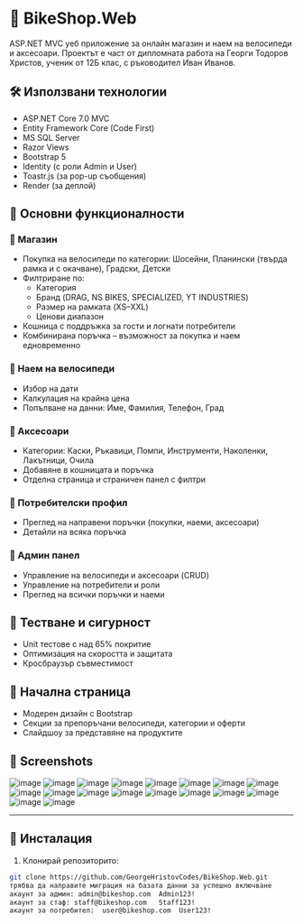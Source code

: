# 🚴 BikeShop.Web

ASP.NET MVC уеб приложение за онлайн магазин и наем на велосипеди и аксесоари. Проектът е част от дипломната работа на Георги Тодоров Христов, ученик от 12Б клас, с ръководител Иван Иванов.

## 🛠️ Използвани технологии

- ASP.NET Core 7.0 MVC
- Entity Framework Core (Code First)
- MS SQL Server
- Razor Views
- Bootstrap 5
- Identity (с роли Admin и User)
- Toastr.js (за pop-up съобщения)
- Render (за деплой)

## 🎯 Основни функционалности

### 🛒 Магазин
- Покупка на велосипеди по категории: Шосейни, Планински (твърда рамка и с окачване), Градски, Детски
- Филтриране по:
  - Категория
  - Бранд (DRAG, NS BIKES, SPECIALIZED, YT INDUSTRIES)
  - Размер на рамката (XS–XXL)
  - Ценови диапазон
- Кошница с поддръжка за гости и логнати потребители
- Комбинирана поръчка – възможност за покупка и наем едновременно

### 🚴 Наем на велосипеди
- Избор на дати
- Калкулация на крайна цена
- Попълване на данни: Име, Фамилия, Телефон, Град

### 🎒 Аксесоари
- Категории: Каски, Ръкавици, Помпи, Инструменти, Наколенки, Лакътници, Очила
- Добавяне в кошницата и поръчка
- Отделна страница и страничен панел с филтри

### 👤 Потребителски профил
- Преглед на направени поръчки (покупки, наеми, аксесоари)
- Детайли на всяка поръчка

### 🔐 Админ панел
- Управление на велосипеди и аксесоари (CRUD)
- Управление на потребители и роли
- Преглед на всички поръчки и наеми

## 🧪 Тестване и сигурност
- Unit тестове с над 65% покритие
- Оптимизация на скоростта и защитата
- Кросбраузър съвместимост

## 📸 Начална страница
- Модерен дизайн с Bootstrap
- Секции за препоръчани велосипеди, категории и оферти
- Слайдшоу за представяне на продуктите

## 🎯 Screenshots
![image](https://github.com/user-attachments/assets/0c0b82d0-2835-44a6-a12b-0dd5de21bca1)
![image](https://github.com/user-attachments/assets/7f230755-7ca2-4747-a67b-2121f1fb4193)
![image](https://github.com/user-attachments/assets/5b20a630-2bf7-404b-a61a-e08bf68a0397)
![image](https://github.com/user-attachments/assets/9a14d784-c5fa-4dec-be8c-05f78eca1d95)
![image](https://github.com/user-attachments/assets/84ad1903-e8e3-4242-88cd-3c0449c2d39b)
![image](https://github.com/user-attachments/assets/3fe8a3e2-5322-436c-b95c-f018257a3280)
![image](https://github.com/user-attachments/assets/8267ff35-be49-4fec-a79d-a60d6a5fa1f4)
![image](https://github.com/user-attachments/assets/b00843a7-fb68-46b8-9592-f79a86eeaccc)
![image](https://github.com/user-attachments/assets/10ecf657-8ec6-4be2-9945-1683c153055f)
![image](https://github.com/user-attachments/assets/4a4f11ce-e2b9-43b3-a09f-dbecd948d561)
![image](https://github.com/user-attachments/assets/5ac52a78-7bad-4929-8146-f20ab9eb584a)
![image](https://github.com/user-attachments/assets/1c625368-5b8d-41d7-a2ab-9244bf99290f)
![image](https://github.com/user-attachments/assets/8ee83491-c6ea-49d9-8868-b4df9d95bba6)
![image](https://github.com/user-attachments/assets/b604a1dd-73d4-4969-9b31-b7eb80cf6e20)
![image](https://github.com/user-attachments/assets/dd9e6f28-3c31-45e6-8817-2b7bb0677092)
![image](https://github.com/user-attachments/assets/eae88378-92f1-4f04-a27f-cfc302867877)
![image](https://github.com/user-attachments/assets/fea4f3c8-fd57-4907-9bf8-7f8e1ba12ba7)
![image](https://github.com/user-attachments/assets/4e456e91-2e07-4ec5-94d3-bfc1ebe4c38d)

---

## 📁 Инсталация

1. Клонирай репозиторито:

```bash
git clone https://github.com/GeorgeHristovCodes/BikeShop.Web.git
трябва да направите миграция на базата данни за успешно включване
акаунт за админ: admin@bikeshop.com  Admin123!
акаунт за стаф: staff@bikeshop.com   Staff123!
акаунт за потребител:  user@bikeshop.com  User123!
